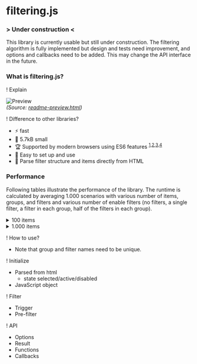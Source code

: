 # filtering.js

### \> Under construction \<

This library is currently usable but still under construction. The filtering algorithm is fully implemented but design and tests need improvement, and options and callbacks need to be added. This may change the API interface in the future.

### What is filtering.js?

! Explain

![Preview](https://github.com/robertpainsi/filtering.js/blob/main/assets/preview.gif?raw=true)<br>
*(Source: [readme-preview.html](https://github.com/robertpainsi/filtering.js/blob/main/examples/readme-preview.html))*

! Difference to other libraries?

- :zap: fast
- :ant: 5.7kB small
- :trophy: Supported by modern browsers using ES6 features
  <sup>[1](https://caniuse.com/mdn-javascript_builtins_set),[2](https://caniuse.com/mdn-javascript_builtins_map),[3](https://caniuse.com/mdn-api_htmlelement_dataset),[4](https://caniuse.com/mdn-api_domtokenlist_contains)</sup>
- :baby: Easy to set up and use
- :battery: Parse filter structure and items directly from HTML

### Performance

Following tables illustrate the performance of the library. The runtime is calculated by averaging 1.000 scenarios with various number of items, groups, and filters and various number of enable filters (no filters, a single filter, a filter in each group, half of the filters in each group).

<details>
  <summary>100 items</summary>

| <sub>filters</sub> \ <sup>groups</sup> | **2** | **4** | **8** |
|---|:---:|:---:|:-----:|
| **8** | 1 ms | 1 ms | 1 ms  |
| **24** | 1 ms | 1 ms | 1 ms  |
| **64** | 1 ms | 1 ms | 1 ms  |
</details>

<details>
  <summary>1.000 items</summary>

| <sub>filters</sub> \ <sup>groups</sup> | **2** | **4** | **8** |
|---|:-----:|:-----:|:-----:|
| **8** | 2 ms  | 4 ms  | 12 ms |
| **24** | 2 ms  | 3 ms  | 6 ms  |
| **64** | 2 ms  | 3 ms  | 6 ms  |
</details>

! How to use?

- Note that group and filter names need to be unique.

! Initialize
- Parsed from html 
  - state selected/active/disabled
- JavaScript object

! Filter
- Trigger
- Pre-filter

! API
- Options
- Result
- Functions
- Callbacks
